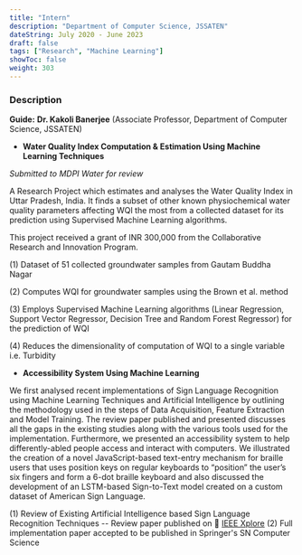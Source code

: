 ```yaml
---
title: "Intern"
description: "Department of Computer Science, JSSATEN"
dateString: July 2020 - June 2023
draft: false
tags: ["Research", "Machine Learning"]
showToc: false
weight: 303
--- 
```


### Description
**Guide:** **Dr. Kakoli Banerjee** (Associate Professor, Department of Computer Science, JSSATEN)

- **Water Quality Index Computation & Estimation Using Machine Learning Techniques**

*Submitted to MDPI Water for review* 

A Research Project which estimates and analyses the Water Quality Index in Uttar Pradesh, India. It finds a subset of other known physiochemical water quality parameters affecting WQI the most from a collected dataset for its prediction using Supervised Machine Learning algorithms.

This project received a grant of INR 300,000 from the Collaborative Research and Innovation Program. 

(1) Dataset of 51 collected groundwater samples from Gautam Buddha Nagar

(2) Computes WQI for groundwater samples using the Brown et al. method 

(3) Employs Supervised Machine Learning algorithms (Linear Regression, Support Vector Regressor, Decision Tree and Random Forest Regressor) for the prediction of WQI

(4) Reduces the dimensionality of computation of WQI to a single variable i.e. Turbidity 

- **Accessibility System Using Machine Learning**

We first analysed recent implementations of Sign Language Recognition using Machine Learning
Techniques and Artificial Intelligence by outlining the methodology used in the steps of Data Acquisition, Feature Extraction and Model Training. The review paper published and presented discusses all the gaps in the existing studies along with the various tools used for the implementation. Furthermore, we presented an accessibility system to help differently-abled people access and interact with computers. We illustrated the creation of a novel JavaScript-based text-entry mechanism for braille users that uses position keys on regular keyboards to “position” the user’s six fingers and form a 6-dot braille keyboard and also discussed the development of an LSTM-based Sign-to-Text model created on a custom dataset of American Sign Language.

(1) Review of Existing Artificial Intelligence based Sign Language Recognition Techniques
-- Review paper published on  🔗 [IEEE Xplore](https://ieeexplore.ieee.org/document/10073000)
(2) Full implementation paper accepted to be published in Springer's SN Computer Science 